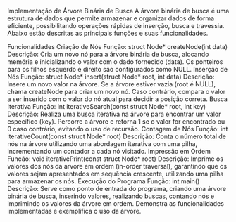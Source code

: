 Implementação de Árvore Binária de Busca
 A árvore binária de busca é uma estrutura de dados que permite armazenar e organizar dados de forma eficiente, possibilitando operações rápidas de inserção, busca e travessia. Abaixo estão descritas as principais funções e suas funcionalidades.

Funcionalidades
Criação de Nós
Função: struct Node* createNode(int data)
Descrição: Cria um novo nó para a árvore binária de busca, alocando memória e inicializando o valor com o dado fornecido (data). Os ponteiros para os filhos esquerdo e direito são configurados como NULL.
Inserção de Nós
Função: struct Node* insert(struct Node* root, int data)
Descrição: Insere um novo valor na árvore. Se a árvore estiver vazia (root é NULL), chama createNode para criar um novo nó. Caso contrário, compara o valor a ser inserido com o valor do nó atual para decidir a posição correta.
Busca Iterativa
Função: int iterativeSearch(const struct Node* root, int key)
Descrição: Realiza uma busca iterativa na árvore para encontrar um valor específico (key). Percorre a árvore e retorna 1 se o valor for encontrado ou 0 caso contrário, evitando o uso de recursão.
Contagem de Nós
Função: int iterativeCount(const struct Node* root)
Descrição: Conta o número total de nós na árvore utilizando uma abordagem iterativa com uma pilha, incrementando um contador a cada nó visitado.
Impressão em Ordem
Função: void iterativePrint(const struct Node* root)
Descrição: Imprime os valores dos nós da árvore em ordem (in-order traversal), garantindo que os valores sejam apresentados em sequência crescente, utilizando uma pilha para armazenar os nós.
Execução do Programa
Função: int main()
Descrição: Serve como ponto de entrada do programa, criando uma árvore binária de busca, inserindo valores, realizando buscas, contando nós e imprimindo os valores da árvore em ordem. Demonstra as funcionalidades implementadas e exemplifica o uso da árvore.
